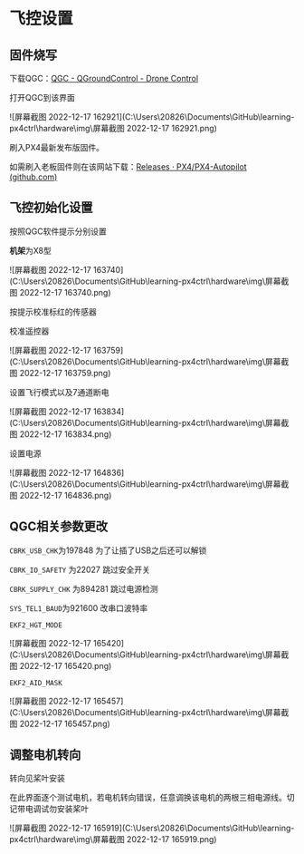 # 飞控设置

## 固件烧写

下载QGC：[QGC - QGroundControl - Drone Control](http://qgroundcontrol.com/)

打开QGC到该界面

![屏幕截图 2022-12-17 162921](C:\Users\20826\Documents\GitHub\learning-px4ctrl\hardware\img\屏幕截图 2022-12-17 162921.png)

刷入PX4最新发布版固件。

如需刷入老板固件则在该网站下载：[Releases · PX4/PX4-Autopilot (github.com)](https://github.com/PX4/PX4-Autopilot/releases)

## 飞控初始化设置

按照QGC软件提示分别设置

**机架**为X8型

![屏幕截图 2022-12-17 163740](C:\Users\20826\Documents\GitHub\learning-px4ctrl\hardware\img\屏幕截图 2022-12-17 163740.png)

按提示校准标红的传感器

校准遥控器

![屏幕截图 2022-12-17 163759](C:\Users\20826\Documents\GitHub\learning-px4ctrl\hardware\img\屏幕截图 2022-12-17 163759.png)

设置飞行模式以及7通道断电

![屏幕截图 2022-12-17 163834](C:\Users\20826\Documents\GitHub\learning-px4ctrl\hardware\img\屏幕截图 2022-12-17 163834.png)

设置电源

![屏幕截图 2022-12-17 164836](C:\Users\20826\Documents\GitHub\learning-px4ctrl\hardware\img\屏幕截图 2022-12-17 164836.png)

## QGC相关参数更改

`CBRK_USB_CHK`为197848 为了让插了USB之后还可以解锁

`CBRK_IO_SAFETY` 为22027 跳过安全开关

`CBRK_SUPPLY_CHK` 为894281 跳过电源检测

`SYS_TEL1_BAUD`为921600 改串口波特率

`EKF2_HGT_MODE`

![屏幕截图 2022-12-17 165420](C:\Users\20826\Documents\GitHub\learning-px4ctrl\hardware\img\屏幕截图 2022-12-17 165420.png)

`EKF2_AID_MASK`

![屏幕截图 2022-12-17 165457](C:\Users\20826\Documents\GitHub\learning-px4ctrl\hardware\img\屏幕截图 2022-12-17 165457.png)

## 调整电机转向

转向见桨叶安装

在此界面逐个测试电机，若电机转向错误，任意调换该电机的两根三相电源线。切记带电调试勿安装桨叶

![屏幕截图 2022-12-17 165919](C:\Users\20826\Documents\GitHub\learning-px4ctrl\hardware\img\屏幕截图 2022-12-17 165919.png)
